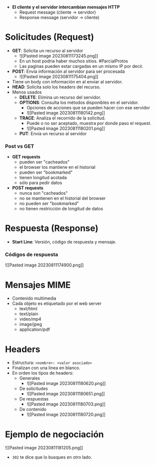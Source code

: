 - **El cliente y el servidor intercambian mensajes HTTP**
	- Request message (cliente → servidor)
	- Response message (servidor → cliente)

# Solicitudes (Request)
- **GET**: Solicita un recurso al servidor
	- ![[Pasted image 20230811173245.png]]
	- En un host podria haber muchos sitios. #ParcialProtos
	- Las paginas pueden estar cargadas en un mismo IP por decir.
- **POST**: Envía información al servidor para ser procesada
	- ![[Pasted image 20230811175404.png]]
- Tiene un body con información en al enviar al servidor.
- **HEAD**: Solicita solo los headers del recurso.
- Menos usados
	- **DELETE**: Elimina un recurso del servidor.
	- **OPTIONS**: Consulta los métodos disponibles en el servidor.
		- Opciones de acciones que se pueden hacer con ese servidor
		- ![[Pasted image 20230811180142.png]]
	- **TRACE**: Analiza el recorrido de la solicitud.
		- Puede o no ser aceptado, muestra por donde paso el request.
		- ![[Pasted image 20230811180201.png]]
	- **PUT**: Envía un recurso al servidor

### Post vs GET
- **GET requests**
	- pueden ser "cacheados"
	- el browser los mantiene en el historial
	- pueden ser "bookmarked"
	- tienen longitud acotada
	- sólo para pedir datos
- **POST requests**
	- nunca son "cacheados"
	- no se mantienen en el historial del browser
	- no pueden ser "bookmarked"
	- no tienen restricción de longitud de datos


# Respuesta (Response)
- **Start Line**: Versión, código de respuesta y mensaje.
### Códigos de respuesta
![[Pasted image 20230811174900.png]]


# Mensajes MIME
- Contenido multimedia
- Cada objeto es etiquetado por el web server
	- text/html
	- text/plain
	- video/mp4
	- image/jpeg
	- application/pdf

# Headers
- Estructura: `<nombre>: <valor asociado>`
- Finalizan con una línea en blanco.
- En orden los tipos de headers:
	- Generales
		- ![[Pasted image 20230811180620.png]]
	- De solicitudes
		- ![[Pasted image 20230811180651.png]]
	- De respuestas
		- ![[Pasted image 20230811180703.png]]
	- De contenido
		- ![[Pasted image 20230811180720.png]]


# Ejemplo de negociación
![[Pasted image 20230811181205.png]]
- `302` te dice que lo busques en otro lado.